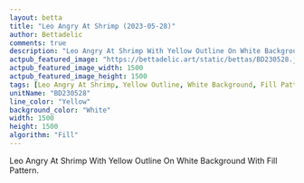 ```yaml
---
layout: betta
title: "Leo Angry At Shrimp (2023-05-28)"
author: Bettadelic
comments: true
description: "Leo Angry At Shrimp With Yellow Outline On White Background With Fill Pattern."
actpub_featured_image: "https://bettadelic.art/static/bettas/BD230528.jpg"
actpub_featured_image_width: 1500
actpub_featured_image_height: 1500
tags: [Leo Angry At Shrimp, Yellow Outline, White Background, Fill Pattern, May 2023]
unitName: "BD230528"
line_color: "Yellow"
background_color: "White"
width: 1500
height: 1500
algorithm: "Fill"
---
```


Leo Angry At Shrimp With Yellow Outline On White Background With Fill Pattern.
